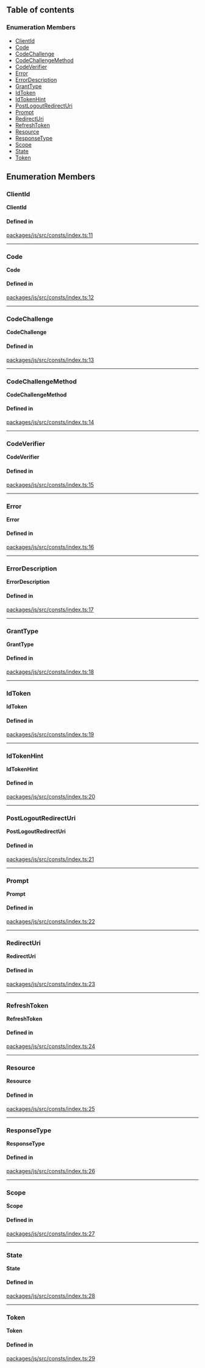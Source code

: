 ## Table of contents

### Enumeration Members

- [ClientId](QueryKey.md#clientid)
- [Code](QueryKey.md#code)
- [CodeChallenge](QueryKey.md#codechallenge)
- [CodeChallengeMethod](QueryKey.md#codechallengemethod)
- [CodeVerifier](QueryKey.md#codeverifier)
- [Error](QueryKey.md#error)
- [ErrorDescription](QueryKey.md#errordescription)
- [GrantType](QueryKey.md#granttype)
- [IdToken](QueryKey.md#idtoken)
- [IdTokenHint](QueryKey.md#idtokenhint)
- [PostLogoutRedirectUri](QueryKey.md#postlogoutredirecturi)
- [Prompt](QueryKey.md#prompt)
- [RedirectUri](QueryKey.md#redirecturi)
- [RefreshToken](QueryKey.md#refreshtoken)
- [Resource](QueryKey.md#resource)
- [ResponseType](QueryKey.md#responsetype)
- [Scope](QueryKey.md#scope)
- [State](QueryKey.md#state)
- [Token](QueryKey.md#token)

## Enumeration Members

### ClientId

**ClientId**

#### Defined in

[packages/js/src/consts/index.ts:11](https://github.com/fastlogs-docs.khulnasoft.com/js/blob/f0f78e6/packages/js/src/consts/index.ts#L11)

---

### Code

**Code**

#### Defined in

[packages/js/src/consts/index.ts:12](https://github.com/fastlogs-docs.khulnasoft.com/js/blob/f0f78e6/packages/js/src/consts/index.ts#L12)

---

### CodeChallenge

**CodeChallenge**

#### Defined in

[packages/js/src/consts/index.ts:13](https://github.com/fastlogs-docs.khulnasoft.com/js/blob/f0f78e6/packages/js/src/consts/index.ts#L13)

---

### CodeChallengeMethod

**CodeChallengeMethod**

#### Defined in

[packages/js/src/consts/index.ts:14](https://github.com/fastlogs-docs.khulnasoft.com/js/blob/f0f78e6/packages/js/src/consts/index.ts#L14)

---

### CodeVerifier

**CodeVerifier**

#### Defined in

[packages/js/src/consts/index.ts:15](https://github.com/fastlogs-docs.khulnasoft.com/js/blob/f0f78e6/packages/js/src/consts/index.ts#L15)

---

### Error

**Error**

#### Defined in

[packages/js/src/consts/index.ts:16](https://github.com/fastlogs-docs.khulnasoft.com/js/blob/f0f78e6/packages/js/src/consts/index.ts#L16)

---

### ErrorDescription

**ErrorDescription**

#### Defined in

[packages/js/src/consts/index.ts:17](https://github.com/fastlogs-docs.khulnasoft.com/js/blob/f0f78e6/packages/js/src/consts/index.ts#L17)

---

### GrantType

**GrantType**

#### Defined in

[packages/js/src/consts/index.ts:18](https://github.com/fastlogs-docs.khulnasoft.com/js/blob/f0f78e6/packages/js/src/consts/index.ts#L18)

---

### IdToken

**IdToken**

#### Defined in

[packages/js/src/consts/index.ts:19](https://github.com/fastlogs-docs.khulnasoft.com/js/blob/f0f78e6/packages/js/src/consts/index.ts#L19)

---

### IdTokenHint

**IdTokenHint**

#### Defined in

[packages/js/src/consts/index.ts:20](https://github.com/fastlogs-docs.khulnasoft.com/js/blob/f0f78e6/packages/js/src/consts/index.ts#L20)

---

### PostLogoutRedirectUri

**PostLogoutRedirectUri**

#### Defined in

[packages/js/src/consts/index.ts:21](https://github.com/fastlogs-docs.khulnasoft.com/js/blob/f0f78e6/packages/js/src/consts/index.ts#L21)

---

### Prompt

**Prompt**

#### Defined in

[packages/js/src/consts/index.ts:22](https://github.com/fastlogs-docs.khulnasoft.com/js/blob/f0f78e6/packages/js/src/consts/index.ts#L22)

---

### RedirectUri

**RedirectUri**

#### Defined in

[packages/js/src/consts/index.ts:23](https://github.com/fastlogs-docs.khulnasoft.com/js/blob/f0f78e6/packages/js/src/consts/index.ts#L23)

---

### RefreshToken

**RefreshToken**

#### Defined in

[packages/js/src/consts/index.ts:24](https://github.com/fastlogs-docs.khulnasoft.com/js/blob/f0f78e6/packages/js/src/consts/index.ts#L24)

---

### Resource

**Resource**

#### Defined in

[packages/js/src/consts/index.ts:25](https://github.com/fastlogs-docs.khulnasoft.com/js/blob/f0f78e6/packages/js/src/consts/index.ts#L25)

---

### ResponseType

**ResponseType**

#### Defined in

[packages/js/src/consts/index.ts:26](https://github.com/fastlogs-docs.khulnasoft.com/js/blob/f0f78e6/packages/js/src/consts/index.ts#L26)

---

### Scope

**Scope**

#### Defined in

[packages/js/src/consts/index.ts:27](https://github.com/fastlogs-docs.khulnasoft.com/js/blob/f0f78e6/packages/js/src/consts/index.ts#L27)

---

### State

**State**

#### Defined in

[packages/js/src/consts/index.ts:28](https://github.com/fastlogs-docs.khulnasoft.com/js/blob/f0f78e6/packages/js/src/consts/index.ts#L28)

---

### Token

**Token**

#### Defined in

[packages/js/src/consts/index.ts:29](https://github.com/fastlogs-docs.khulnasoft.com/js/blob/f0f78e6/packages/js/src/consts/index.ts#L29)
